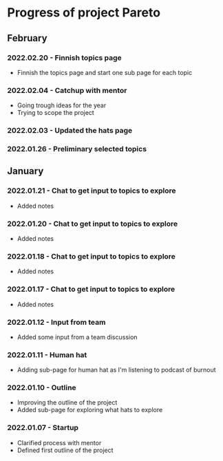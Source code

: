 # Progress of project Pareto  


## February

### 2022.02.20 - Finnish topics page
- Finnish the topics page and start one sub page for each topic

### 2022.02.04 - Catchup with mentor
- Going trough ideas for the year
- Trying to scope the project 

### 2022.02.03 - Updated the hats page


### 2022.01.26 - Preliminary selected topics


## January

### 2022.01.21 - Chat to get input to topics to explore
- Added notes

### 2022.01.20 - Chat to get input to topics to explore
- Added notes

### 2022.01.18 - Chat to get input to topics to explore
- Added notes

### 2022.01.17 - Chat to get input to topics to explore
- Added notes

### 2022.01.12 - Input from team
- Added some input from a team discussion

### 2022.01.11 - Human hat
- Adding sub-page for human hat as I'm listening to podcast of burnout
### 2022.01.10 - Outline
- Improving the outline of the project
- Added sub-page for exploring what hats to explore

### 2022.01.07 - Startup
- Clarified process with mentor
- Defined first outline of the project